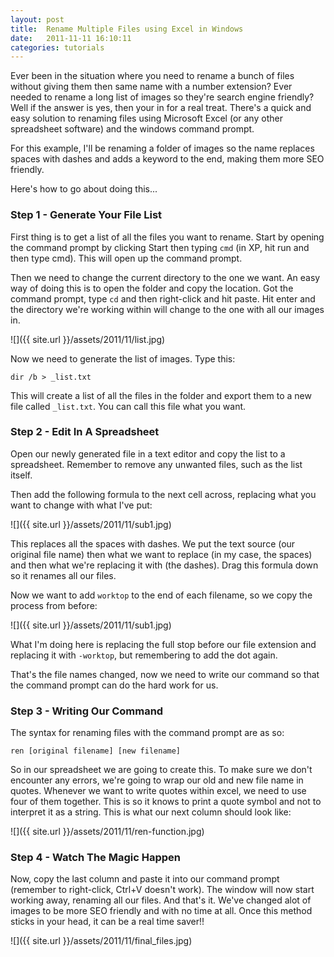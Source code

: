 ```yaml
---
layout: post
title:  Rename Multiple Files using Excel in Windows
date:   2011-11-11 16:10:11
categories: tutorials
---
```


Ever been in the situation where you need to rename a bunch of files without giving them then same name with a number extension? Ever needed to rename a long list of images so they're search engine friendly? Well if the answer is yes, then your in for a real treat. There's a quick and easy solution to renaming files using Microsoft Excel (or any other spreadsheet software) and the windows command prompt.

For this example, I'll be renaming a folder of images so the name replaces spaces with dashes and adds a keyword to the end, making them more SEO friendly.

Here's how to go about doing this...

### Step 1 - Generate Your File List

First thing is to get a list of all the files you want to rename. Start by opening the command prompt by clicking Start then typing `cmd` (in XP, hit run and then type cmd). This will open up the command prompt.

Then we need to change the current directory to the one we want. An easy way of doing this is to open the folder and copy the location. Got the command prompt, type `cd` and then right-click and hit paste. Hit enter and the directory we're working within will change to the one with all our images in.

![]({{ site.url }}/assets/2011/11/list.jpg)

Now we need to generate the list of images. Type this:

    dir /b > _list.txt

This will create a list of all the files in the folder and export them to a new file called `_list.txt`. You can call this file what you want.

### Step 2 - Edit In A Spreadsheet

Open our newly generated file in a text editor and copy the list to a spreadsheet. Remember to remove any unwanted files, such as the list itself.

Then add the following formula to the next cell across, replacing what you want to change with what I've put:

![]({{ site.url }}/assets/2011/11/sub1.jpg)

This replaces all the spaces with dashes. We put the text source (our original file name) then what we want to replace (in my case, the spaces) and then what we're replacing it with (the dashes). Drag this formula down so it renames all our files.

Now we want to add `worktop` to the end of each filename, so we copy the process from before:

![]({{ site.url }}/assets/2011/11/sub1.jpg)

What I'm doing here is replacing the full stop before our file extension and replacing it with `-worktop`, but remembering to add the dot again.

That's the file names changed, now we need to write our command so that the command prompt can do the hard work for us.

### Step 3 - Writing Our Command

The syntax for renaming files with the command prompt are as so:

    ren [original filename] [new filename]

So in our spreadsheet we are going to create this. To make sure we don't encounter any errors, we're going to wrap our old and new file name in quotes. Whenever we want to write quotes within excel, we need to use four of them together. This is so it knows to print a quote symbol and not to interpret it as a string. This is what our next column should look like:

![]({{ site.url }}/assets/2011/11/ren-function.jpg)

### Step 4 - Watch The Magic Happen

Now, copy the last column and paste it into our command prompt (remember to right-click, Ctrl+V doesn't work). The window will now start working away, renaming all our files. And that's it. We've changed alot of images to be more SEO friendly and with no time at all. Once this method sticks in your head, it can be a real time saver!!

![]({{ site.url }}/assets/2011/11/final_files.jpg)
